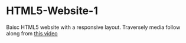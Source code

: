 # HTML5-Website-1

Baisc HTML5 website with a responsive layout. 
Traversely media follow along from [this video](https://youtu.be/Wm6CUkswsNw "Build An HTML5 Website With A Responsive Layout")

